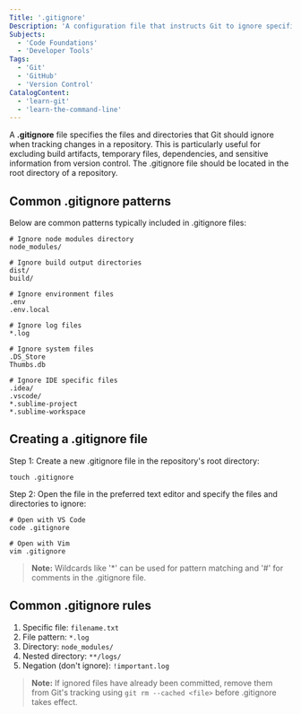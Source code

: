 ```yaml
---
Title: '.gitignore'
Description: 'A configuration file that instructs Git to ignore specific files and directories when tracking changes in a repository.'
Subjects:
  - 'Code Foundations'
  - 'Developer Tools'
Tags:
  - 'Git'
  - 'GitHub'
  - 'Version Control'
CatalogContent:
  - 'learn-git'
  - 'learn-the-command-line'
---
```


A **.gitignore** file specifies the files and directories that Git should ignore when tracking changes in a repository. This is particularly useful for excluding build artifacts, temporary files, dependencies, and sensitive information from version control. The .gitignore file should be located in the root directory of a repository.

## Common .gitignore patterns

Below are common patterns typically included in .gitignore files:

```plaintext
# Ignore node modules directory
node_modules/

# Ignore build output directories
dist/
build/

# Ignore environment files
.env
.env.local

# Ignore log files
*.log

# Ignore system files
.DS_Store
Thumbs.db

# Ignore IDE specific files
.idea/
.vscode/
*.sublime-project
*.sublime-workspace
```

## Creating a .gitignore file

Step 1: Create a new .gitignore file in the repository's root directory:

```shell
touch .gitignore
```

Step 2: Open the file in the preferred text editor and specify the files and directories to ignore:

```shell
# Open with VS Code
code .gitignore

# Open with Vim
vim .gitignore
```

> **Note:** Wildcards like '\*' can be used for pattern matching and '#' for comments in the .gitignore file.

## Common .gitignore rules

1. Specific file: `filename.txt`
2. File pattern: `*.log`
3. Directory: `node_modules/`
4. Nested directory: `**/logs/`
5. Negation (don't ignore): `!important.log`

> **Note:** If ignored files have already been committed, remove them from Git's tracking using `git rm --cached <file>` before .gitignore takes effect.
